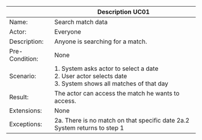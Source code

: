 
|                | Description UC01                                                 |
| -------------- | ------------------------------------------------------------ |
| Name:          | Search match data                                              |
| Actor:         | Everyone
| Description:   | Anyone is searching for a match.                                |
| Pre-Condition: | None                                     |
| Scenario:      | 1. System asks actor to select a date<br />2. User actor selects date<br />3. System shows all matches of that day	|
| Result:        | The actor can access the match he wants to access.                  |
| Extensions:    | None
| Exceptions:    | 2a. There is no match on that specific date 2a.2 System returns to step 1 |
